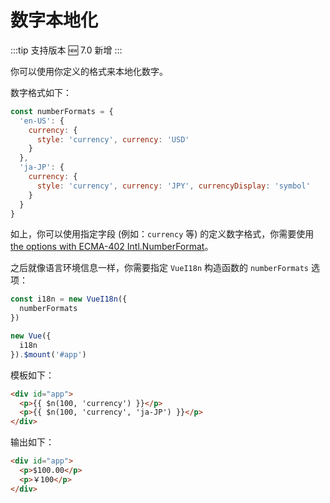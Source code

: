 # 数字本地化

:::tip 支持版本
:new: 7.0 新增
:::

你可以使用你定义的格式来本地化数字。

数字格式如下：

```js
const numberFormats = {
  'en-US': {
    currency: {
      style: 'currency', currency: 'USD'
    }
  },
  'ja-JP': {
    currency: {
      style: 'currency', currency: 'JPY', currencyDisplay: 'symbol'
    }
  }
}
```

如上，你可以使用指定字段 (例如：`currency` 等) 的定义数字格式，你需要使用[the options with ECMA-402 Intl.NumberFormat](https://developer.mozilla.org/en-US/docs/Web/JavaScript/Reference/Global_Objects/NumberFormat)。

之后就像语言环境信息一样，你需要指定 `VueI18n` 构造函数的 `numberFormats` 选项：

```js
const i18n = new VueI18n({
  numberFormats
})

new Vue({
  i18n
}).$mount('#app')
```

模板如下：

```html
<div id="app">
  <p>{{ $n(100, 'currency') }}</p>
  <p>{{ $n(100, 'currency', 'ja-JP') }}</p>
</div>
```


输出如下：

```html
<div id="app">
  <p>$100.00</p>
  <p>￥100</p>
</div>
```
